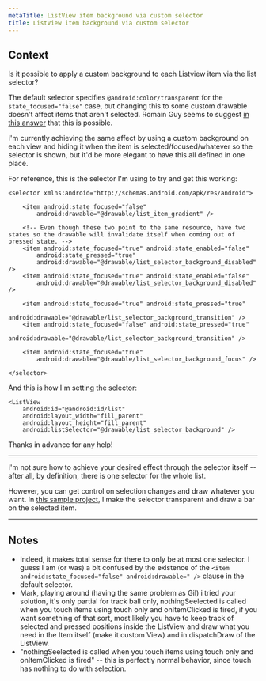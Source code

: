 ```yaml
---
metaTitle: ListView item background via custom selector
title: ListView item background via custom selector
---
```


## Context

Is it possible to apply a custom background to each Listview item via the list selector?


The default selector specifies `@android:color/transparent` for the `state_focused="false"` case, but changing this to some custom drawable doesn't affect items that aren't selected. Romain Guy seems to suggest [in this answer](https://stackoverflow.com/questions/2217753/changing-background-color-of-listview-items-on-android/2218270#2218270) that this is possible.


I'm currently achieving the same affect by using a custom background on each view and hiding it when the item is selected/focused/whatever so the selector is shown, but it'd be more elegant to have this all defined in one place.


For reference, this is the selector I'm using to try and get this working:



```
<selector xmlns:android="http://schemas.android.com/apk/res/android">

    <item android:state_focused="false"
        android:drawable="@drawable/list_item_gradient" />

    <!-- Even though these two point to the same resource, have two states so the drawable will invalidate itself when coming out of pressed state. -->
    <item android:state_focused="true" android:state_enabled="false"
        android:state_pressed="true"
        android:drawable="@drawable/list_selector_background_disabled" />
    <item android:state_focused="true" android:state_enabled="false"
        android:drawable="@drawable/list_selector_background_disabled" />

    <item android:state_focused="true" android:state_pressed="true"
        android:drawable="@drawable/list_selector_background_transition" />
    <item android:state_focused="false" android:state_pressed="true"
        android:drawable="@drawable/list_selector_background_transition" />

    <item android:state_focused="true"
        android:drawable="@drawable/list_selector_background_focus" />

</selector>

```

And this is how I'm setting the selector:



```
<ListView
    android:id="@android:id/list"
    android:layout_width="fill_parent"
    android:layout_height="fill_parent"
    android:listSelector="@drawable/list_selector_background" />    

```

Thanks in advance for any help!



---

I'm not sure how to achieve your desired effect through the selector itself -- after all, by definition, there is one selector for the whole list.


However, you can get control on selection changes and draw whatever you want. In [this sample project](http://github.com/commonsguy/cw-advandroid/tree/master/ListView/Selector/), I make the selector transparent and draw a bar on the selected item.



---

## Notes

- Indeed, it makes total sense for there to only be at most one selector. I guess I am (or was) a bit confused by the existence of the `<item android:state_focused="false" android:drawable=" />` clause in the default selector.
- Mark, playing around (having the same problem as Gil) i tried your solution, it's only partial for track ball only, nothingSeelected is called when you touch items using touch only and onItemClicked is fired, if you want something of that sort, most likely you have to keep track of selected and pressed positions inside the ListView and draw what you need in the Item itself (make it custom View) and in dispatchDraw of the ListView.
-  "nothingSeelected is called when you touch items using touch only and onItemClicked is fired" -- this is perfectly normal behavior, since touch has nothing to do with selection.
